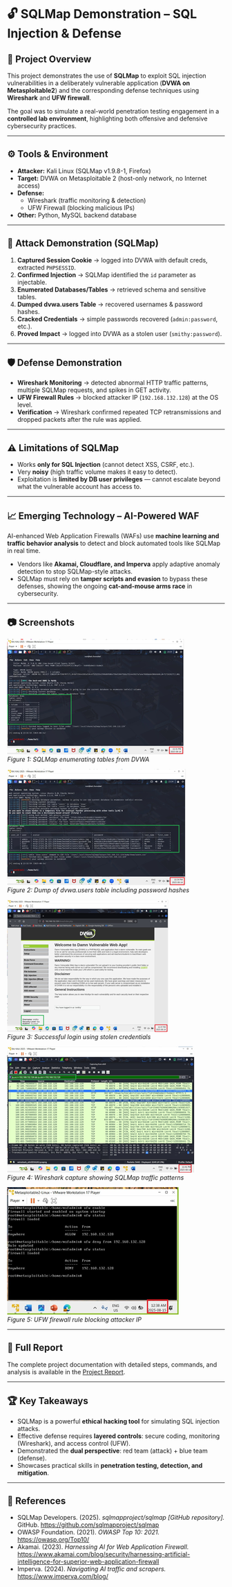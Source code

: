 # 🔓 SQLMap Demonstration – SQL Injection & Defense

## 📌 Project Overview
This project demonstrates the use of **SQLMap** to exploit SQL injection vulnerabilities in a deliberately vulnerable application (**DVWA on Metasploitable2**) and the corresponding defense techniques using **Wireshark** and **UFW firewall**.  

The goal was to simulate a real-world penetration testing engagement in a **controlled lab environment**, highlighting both offensive and defensive cybersecurity practices.  

---

## ⚙️ Tools & Environment
- **Attacker:** Kali Linux (SQLMap v1.9.8-1, Firefox)  
- **Target:** DVWA on Metasploitable 2 (host-only network, no Internet access)  
- **Defense:**  
  - Wireshark (traffic monitoring & detection)  
  - UFW Firewall (blocking malicious IPs)  
- **Other:** Python, MySQL backend database  

---

## 🚀 Attack Demonstration (SQLMap)
1. **Captured Session Cookie** → logged into DVWA with default creds, extracted `PHPSESSID`.  
2. **Confirmed Injection** → SQLMap identified the `id` parameter as injectable.  
3. **Enumerated Databases/Tables** → retrieved schema and sensitive tables.  
4. **Dumped dvwa.users Table** → recovered usernames & password hashes.  
5. **Cracked Credentials** → simple passwords recovered (`admin:password`, etc.).  
6. **Proved Impact** → logged into DVWA as a stolen user (`smithy:password`).  

---

## 🛡️ Defense Demonstration
- **Wireshark Monitoring** → detected abnormal HTTP traffic patterns, multiple SQLMap requests, and spikes in GET activity.  
- **UFW Firewall Rules** → blocked attacker IP (`192.168.132.128`) at the OS level.  
- **Verification** → Wireshark confirmed repeated TCP retransmissions and dropped packets after the rule was applied.  

---

## ⚠️ Limitations of SQLMap
- Works **only for SQL Injection** (cannot detect XSS, CSRF, etc.).  
- Very **noisy** (high traffic volume makes it easy to detect).  
- Exploitation is **limited by DB user privileges** — cannot escalate beyond what the vulnerable account has access to.  

---

## 📈 Emerging Technology – AI-Powered WAF
AI-enhanced Web Application Firewalls (WAFs) use **machine learning and traffic behavior analysis** to detect and block automated tools like SQLMap in real time.  
- Vendors like **Akamai, Cloudflare, and Imperva** apply adaptive anomaly detection to stop SQLMap-style attacks.  
- SQLMap must rely on **tamper scripts and evasion** to bypass these defenses, showing the ongoing **cat-and-mouse arms race** in cybersecurity.  

---

## 📷 Screenshots
![SQLMap Enumeration](images/sqlmap-enumeration.png)  
*Figure 1: SQLMap enumerating tables from DVWA*

![SQLMap Dump](images/sqlmap-dump.png)  
*Figure 2: Dump of dvwa.users table including password hashes*

![DVWA Login](images/dvwa-login.png)  
*Figure 3: Successful login using stolen credentials*

![Wireshark Attack Detection](images/wireshark-attack.png)  
*Figure 4: Wireshark capture showing SQLMap traffic patterns*

![UFW Firewall Block](images/ufw-block.png)  
*Figure 5: UFW firewall rule blocking attacker IP*  

---

## 📑 Full Report
The complete project documentation with detailed steps, commands, and analysis is available in the [Project Report](docs/SQLMap_Project_Report.pdf).  

---

## 🏆 Key Takeaways
- SQLMap is a powerful **ethical hacking tool** for simulating SQL injection attacks.  
- Effective defense requires **layered controls**: secure coding, monitoring (Wireshark), and access control (UFW).  
- Demonstrated the **dual perspective**: red team (attack) + blue team (defense).  
- Showcases practical skills in **penetration testing, detection, and mitigation**.  

---

## 📖 References
- SQLMap Developers. (2025). *sqlmapproject/sqlmap [GitHub repository].* GitHub. https://github.com/sqlmapproject/sqlmap  
- OWASP Foundation. (2021). *OWASP Top 10: 2021.* https://owasp.org/Top10/  
- Akamai. (2023). *Harnessing AI for Web Application Firewall.* https://www.akamai.com/blog/security/harnessing-artificial-intelligence-for-superior-web-application-firewall  
- Imperva. (2024). *Navigating AI traffic and scrapers.* https://www.imperva.com/blog/  
